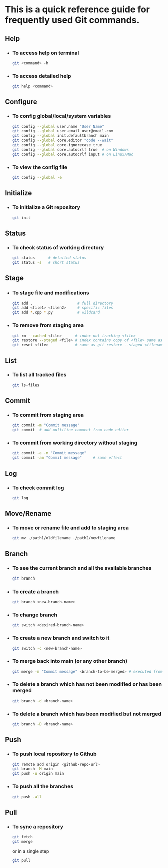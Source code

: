 # This is a quick reference guide for frequently used Git commands.

## Help
- ### To access help on terminal
    ```bash
    git <command> -h
    ```
- ### To access detailed help
    ```bash
    git help <command>
    ```

## Configure
- ### To config global/local/system variables
    ```bash
    git config --global user.name "User Name"
    git config --global user.email user@email.com
    git config --global init.defaultbranch main
    git config --global core.editor "code --wait"
    git config --global core.ignorecase true
    git config --global core.autocrlf true  # on Windows
    git config --global core.autocrlf input # on Linux/Mac
    ```
- ### To view the config file
    ```bash
    git config --global -e
    ```

## Initialize
- ### To initialize a Git repository
    ```bash
    git init
    ```

## Status
- ### To check status of working directory
    ```bash
    git status      # detailed status
    git status -s   # short status
    ```

## Stage
- ### To stage file and modifications
    ```bash
    git add .                    # full directory
    git add <file1> <filen2>     # specific files
    git add *.cpp *.py           # wildcard
    ```
- ### To remove from staging area
    ```bash
    git rm --cached <file>      # index not tracking <file> 
    git restore --staged <file> # index contains copy of <file> same as HEAD based on availability
    git reset <file>            # same as git restore --staged <filename>
    ```

## List
- ### To list all tracked files
    ```bash
    git ls-files
    ```

## Commit
- ### To commit from staging area
    ```bash
    git commit -m "Commit message"
    git commit  # add multiline comment from code editor
    ```
- ### To commit from working directory without staging
    ```bash
    git commit -a -m "Commit message"
    git commit -am "Commit message"     # same effect
    ```

## Log
- ### To check commit log
    ```bash
    git log
    ```

## Move/Rename
- ### To move or rename file and add to staging area
    ```bash
    git mv ./path1/oldfilename ./path2/newfilename
    ```

## Branch
- ### To see the current branch and all the available branches
    ```bash
    git branch
    ```
- ### To create a branch
    ```bash
    git branch <new-branch-name>
    ```
- ### To change branch
    ```bash
    git switch <desired-branch-name>
    ```
- ### To create a new branch and switch to it
    ```bash
    git switch -c <new-branch-name>
    ```
- ### To merge back into main (or any other branch)
    ```bash
    git merge -m "Commit message" <branch-to-be-merged> # executed from main preferably
    ```
- ### To delete a branch which has not been modified or has been merged 
    ```bash
    git branch -d <branch-name>
    ```
- ### To delete a branch which has been modified but not merged
    ```bash
    git branch -D <branch-name>
    ```

## Push
- ### To push local repository to Github
    ```bash
    git remote add origin <github-repo-url>
    git branch -M main
    git push -u origin main
    ```
- ### To push all the branches
    ```bash
    git push -all
    ```

## Pull
- ### To sync a repository
    ```bash
    git fetch
    git merge
    ```
    or in a single step
    ```bash
    git pull
    ```